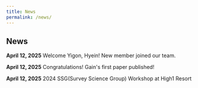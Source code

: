 ```yaml
---
title: News
permalink: /news/
---
```


## **News**

**April 12, 2025**
Welcome Yigon, Hyein! New member joined our team.

**April 12, 2025**
Congratulations! Gain's first paper published!

**April 12, 2025**
2024 SSG(Survey Science Group) Workshop at High1 Resort
